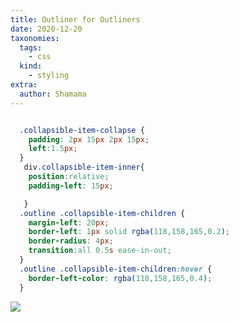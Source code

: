 ```yaml
---
title: Outliner for Outliners
date: 2020-12-20
taxonomies:
  tags:
    - css
  kind:
    - styling
extra:
  author: Shamama
---
```


```css

  .collapsible-item-collapse {
    padding: 2px 15px 2px 15px;
    left:1.5px;
  }
   div.collapsible-item-inner{
    position:relative;
    padding-left: 15px;

   }
  .outline .collapsible-item-children {
    margin-left: 20px;
    border-left: 1px solid rgba(118,158,165,0.2);
    border-radius: 4px;
    transition:all 0.5s ease-in-out;
  }
  .outline .collapsible-item-children:hover {
    border-left-color: rgba(118,158,165,0.4);
  }
```

![](https://forum.obsidian.md/uploads/default/original/2X/6/6d4e69dc5fea6f4ac779c8a6a559bf33e6a90146.png)